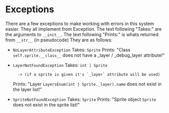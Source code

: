 # Exceptions

There are a few exceptions to make working with errors in this system easier.
They all implement from Exception.
The text following "Takes:" are the arguments to `__init__`.
The text following "Prints:" is whats returned from `__str__` (in pseudocode)
They are as follows:

- `NoLayerAttributeException` Takes: `Sprite` Prints: "Class `self.sprite.__class__` does not have a \_layer / \_debug_layer attribute!"

- `LayerNotFoundException` Takes: `int | Sprite`
  
  ```
    -> (if a sprite is given it's `_layer` attribute will be used)
  ```
  
  Prints: "Layer `LayersEnum(int | Sprite._layer).name` does not exist in the layer list!"

- `SpriteNotFoundException` Takes: `Sprite` Prints: "Sprite object `Sprite` does not exist in the sprite list!"

